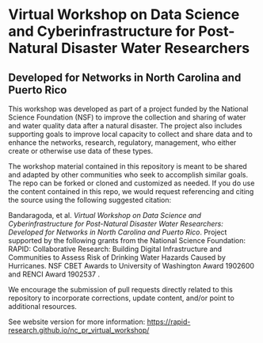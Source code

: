 # Virtual Workshop on Data Science and Cyberinfrastructure for Post-Natural Disaster Water Researchers
## Developed for Networks in North Carolina and Puerto Rico

This workshop was developed as part of a project funded by the National Science Foundation (NSF) to improve the collection and sharing of water and water quality data after a natural disaster. The project also includes supporting goals to improve local capacity to collect and share data and to enhance the networks, research, regulatory, management, who either create or otherwise use data of these types.

The workshop material contained in this repository is meant to be shared and adapted by other communities who seek to accomplish similar goals.  The repo can be forked or cloned and customized as needed. If you do use the content contained in this repo, we would request referencing and citing the source using the following suggested citation:

Bandaragoda, et al. _Virtual Workshop on Data Science and Cyberinfrastructure for Post-Natural Disaster Water Researchers: Developed for Networks in North Carolina and Puerto Rico_. Project supported by the following grants from the National Science Foundation: RAPID: Collaborative Research: Building Digital Infrastructure and Communities to Assess Risk of Drinking Water Hazards Caused by Hurricanes. NSF CBET Awards to University of Washington Award 1902600 and RENCI Award 1902537 .

We encourage the submission of pull requests directly related to this repository to incorporate corrections, update content, and/or point to additional resources.

See website version for more information: https://rapid-research.github.io/nc_pr_virtual_workshop/


